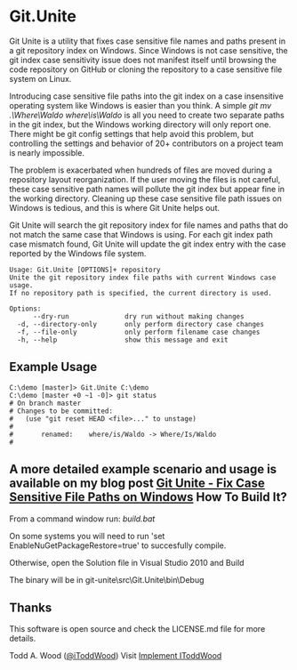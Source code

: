 Git.Unite
=========
Git Unite is a utility that fixes case sensitive file names and paths present in a git repository index on Windows. Since Windows is not case sensitive, the git index case sensitivity issue does not manifest itself until browsing the code repository on GitHub or cloning the repository to a case sensitive file system on Linux.

Introducing case sensitive file paths into the git index on a case insensitive operating system like Windows is easier than you think. A simple *git mv .\Where\Waldo where\is\Waldo* is all you need to create two separate paths in the git index, but the Windows working directory will only report one. There might be git config settings that help avoid this problem, but controlling the settings and behavior of 20+ contributors on a project team is nearly impossible.

The problem is exacerbated when hundreds of files are moved during a repository layout reorganization. If the user moving the files is not careful, these case sensitive path names will pollute the git index but appear fine in the working directory. Cleaning up these case sensitive file path issues on Windows is tedious, and this is where Git Unite helps out.

Git Unite will search the git repository index for file names and paths that do not match the same case that Windows is using. For each git index path case mismatch found, Git Unite will update the git index entry with the case reported by the Windows file system.

    Usage: Git.Unite [OPTIONS]+ repository
    Unite the git repository index file paths with current Windows case usage.
    If no repository path is specified, the current directory is used.
    
    Options:
          --dry-run              dry run without making changes
      -d, --directory-only       only perform directory case changes
      -f, --file-only            only perform filename case changes
      -h, --help                 show this message and exit

Example Usage
---------------- 
    C:\demo [master]> Git.Unite C:\demo
    C:\demo [master +0 ~1 -0]> git status
    # On branch master
    # Changes to be committed:
    #   (use "git reset HEAD <file>..." to unstage)
    #
    #       renamed:    where/is/Waldo -> Where/Is/Waldo
    #

A more detailed example scenario and usage is available on my blog post [Git Unite - Fix Case Sensitive File Paths on Windows](http://www.woodcp.com/2013/01/git-unite-fix-case-sensitive-file-paths-on-windows/ "Wood Consulting Practice, LLC")
How To Build It?
----------------
From a command window run: *build.bat*

On some systems you will need to run 'set EnableNuGetPackageRestore=true' to succesfully compile.

Otherwise, open the Solution file in Visual Studio 2010 and Build

The binary will be in git-unite\src\Git.Unite\bin\Debug

Thanks
------
This software is open source and check the LICENSE.md file for more details.

Todd A. Wood
([@iToddWood](https://twitter.com/iToddWood "Follow me on Twitter"))
Visit [Implement IToddWood](http://www.woodcp.com "Wood Consulting Practice, LLC")
